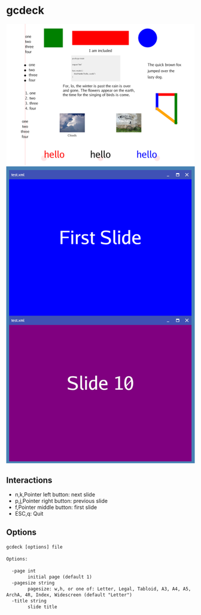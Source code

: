 # gcdeck

![gcdeck](gcdeck.png)
![gcdeck](gcdeck0.png)

## Interactions

* n,k,Pointer left button: next slide
* p,j,Pointer right button: previous slide
* f,Pointer middle button: first slide
* ESC,q: Quit

## Options

```
gcdeck [options] file

Options:

  -page int
    	initial page (default 1)
  -pagesize string
    	pagesize: w,h, or one of: Letter, Legal, Tabloid, A3, A4, A5, ArchA, 4R, Index, Widescreen (default "Letter")
  -title string
    	slide title
```